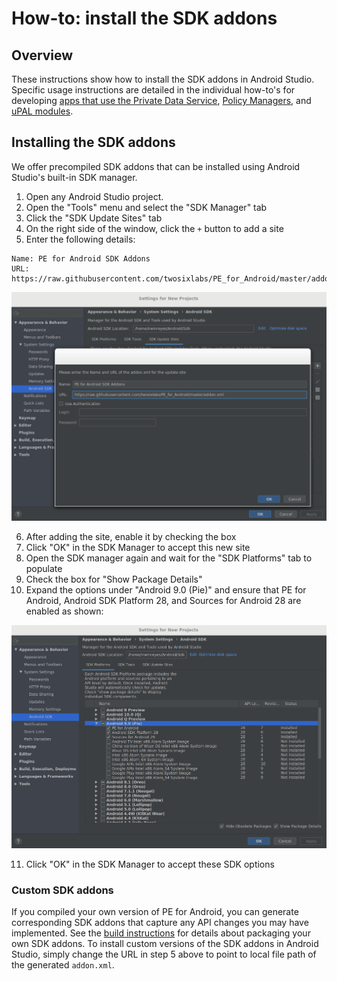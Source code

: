 # How-to: install the SDK addons

## Overview

These instructions show how to install the SDK addons in Android Studio.
Specific usage instructions are detailed in the individual how-to's for
developing [apps that use the Private Data Service](apps.md), [Policy
Managers](policy.md), and [uPAL modules](upal.md).

## Installing the SDK addons

We offer precompiled SDK addons that can be installed using Android Studio's
built-in SDK manager.

1. Open any Android Studio project.
2. Open the "Tools" menu and select the "SDK Manager" tab
3. Click the "SDK Update Sites" tab
4. On the right side of the window, click the `+` button to add a site
5. Enter the following details:

```
Name: PE for Android SDK Addons
URL: https://raw.githubusercontent.com/twosixlabs/PE_for_Android/master/addon.xml
```

![](sdk-add-site.png)

6. After adding the site, enable it by checking the box
7. Click "OK" in the SDK Manager to accept this new site
8. Open the SDK manager again and wait for the "SDK Platforms" tab to populate
9. Check the box for "Show Package Details"
10. Expand the options under "Android 9.0 (Pie)" and ensure that PE for
Android, Android SDK Platform 28, and Sources for Android 28 are enabled as shown:

![](sdk-installed.png)

11. Click "OK" in the SDK Manager to accept these SDK options

### Custom SDK addons

If you compiled your own version of PE for Android, you can generate
corresponding SDK addons that capture any API changes you may have implemented.
See the [build instructions](../platform/platform.md) for details about
packaging your own SDK addons. To install custom versions of the SDK addons in
Android Studio, simply change the URL in step 5 above to point to local file
path of the generated `addon.xml`.

